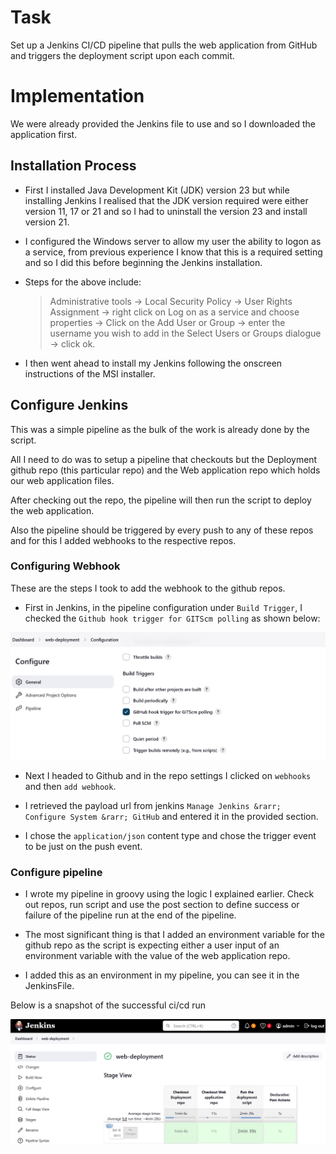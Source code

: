 # Task

Set up a Jenkins CI/CD pipeline that pulls the web application from GitHub and triggers the deployment script upon each commit.

# Implementation

We were already provided the Jenkins file to use and so I downloaded the application first.

## Installation Process

- First I installed Java Development Kit (JDK) version 23 but while installing Jenkins I realised that the JDK version required were either version 11, 17 or 21 and so I had to uninstall the version 23 and install version 21.

- I configured the Windows server to allow my user the ability to logon as a service, from previous experience I know that this is a required setting and so I did this before beginning the Jenkins installation.

-  Steps for the above include: 
    > Administrative tools &rarr; Local Security Policy &rarr; User Rights Assignment &rarr; right click on Log on as a service and choose properties &rarr; Click on the Add User or Group &rarr; enter the username you wish to add in the Select Users or Groups dialogue &rarr; click ok.

- I then went ahead to install my Jenkins following the onscreen instructions of the MSI installer.

## Configure Jenkins

This was a simple pipeline as the bulk of the work is already done by the script.

All I need to do was to setup a pipeline that checkouts but the Deployment github repo (this particular repo) and the Web application repo which holds our web application files.

After checking out the repo, the pipeline will then run the script to deploy the web application.

Also the pipeline should be triggered by every push to any of these repos and for this I added webhooks to the respective repos.

### Configuring Webhook

These are the steps I took to add the webhook to the github repos.

- First in Jenkins, in the pipeline configuration under `Build Trigger`, I checked the `Github hook trigger for GITScm polling` as shown below:

![Github-web-hook-jenkins](./jenkin-github-webhook.png)

- Next I headed to Github and in the repo settings I clicked on `webhooks` and then `add webhook`.

- I retrieved the payload url from jenkins `Manage Jenkins &rarr; Configure System &rarr; GitHub` and entered it in the provided section.

- I chose the `application/json` content type and chose the trigger event to be just on the push event.

### Configure pipeline

- I wrote my pipeline in groovy using the logic I explained earlier. Check out repos, run script and use the post section to define success or failure of the pipeline run at the end of the pipeline.

- The most significant thing is that I added an environment variable for the github repo as the script is expecting either a user input of an environment variable with the value of the web application repo.

- I added this as an environment in my pipeline, you can see it in the JenkinsFile.

Below is a snapshot of the successful ci/cd run

![successful-pipeline-run](./successful-pipeline-run.png)